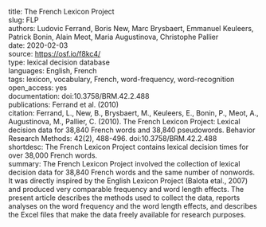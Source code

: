 title: The French Lexicon Project  
slug: FLP  
authors: Ludovic Ferrand, Boris New, Marc Brysbaert, Emmanuel Keuleers, Patrick Bonin, Alain Meot, Maria Augustinova, Christophe Pallier  
date: 2020-02-03  
source: https://osf.io/f8kc4/  
type: lexical decision database  
languages: English, French  
tags: lexicon, vocabulary, French, word-frequency, word-recognition  
open_access: yes  
documentation: doi:10.3758/BRM.42.2.488  
publications: Ferrand et al. (2010)  
citation: Ferrand, L., New, B., Brysbaert, M., Keuleers, E., Bonin, P., Meot, A., Augustinova, M., Pallier, C. (2010). The French Lexicon Project: Lexical decision data for 38,840 French words and 38,840 pseudowords. Behavior Research Methods: 42(2), 488-496. doi:10.3758/BRM.42.2.488  
shortdesc: The French Lexicon Project contains lexical decision times for over 38,000 French words.  
summary: The French Lexicon Project involved the collection of lexical decision data for 38,840 French words and the same number of nonwords. It was directly inspired by the English Lexicon Project (Balota etal., 2007) and produced very comparable frequency and word length effects. The present article describes the methods used to collect the data, reports analyses on the word frequency and the word length effects, and describes the Excel files that make the data freely available for research purposes.  
